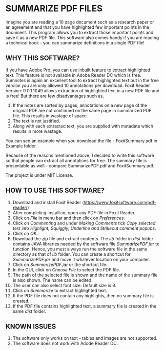 # SUMMARIZE PDF FILES

Imagine you are reading a 10 page document such as a research paper or an agreement and that you have highlighted few important points in the document. This program allows you to extract those important points and save it as a new PDF file. This software also comes handy if you are reading a technical book - you can summarize definitions in a single PDF file!

## WHY THIS SOFTWARE?

If you have Adobe Pro, you can use inbuilt feature to extract highlighted text. This feature is not available in Adobe Reader DC which is free. Sumnotes is again an excellent tool to extract highlighted text but in the free version you are only allowed 10 annotations per download. Foxit Reader Version: 9.0.1.1049 allows extraction of highlighted text in a new PDF file and is free! But there are few disadvantages such as,

1. If the notes are sorted by pages, annotations on a new page of the original PDF are not continued on the same page in summarized PDF file. This results in wastage of space.
2. The text is not justified.
3. Along with each extracted text, you are supplied with metadata which results in more wastage.

You can see an example when you download the file - FoxitSummary.pdf in Example folder.

Because of the reasons mentioned above, I decided to write this software so that people can extract all annotations for free. The summary file is presentable as well - compare SummarizePDF.pdf and FoxitSummary.pdf.

The project is under MIT License.

## HOW TO USE THIS SOFTWARE?

1. Download and install Foxit Reader (https://www.foxitsoftware.com/pdf-reader/)
2. After completing installion, open any PDF file in Foxit Reader.
3. Click on *File* in menu bar and then click on *Preferences*.
4. Click on *Commenting* and under *Making Comments* tick *Copy selected text into Highlight, Squiggly, Underline and Strikeout comment popups*.
5. Click on *OK*.
6. Download the zip file and extract contents. The *lib* folder in *dist* folder contains JAVA libraries needed by the software file *SummarizePDF.jar* to function. Hence, you must always run the software file in the same directory as that of *lib* folder. You can create a shortcut for *SummarizePDF.jar* and move it whatever location on your computer.
7. Click on *SummarizePDF.jar* or the shortcut file.
8. In the GUI, click on *Choose File* to select the PDF file.
9. The path of the selected file is shown and the name of the summary file is also shown. The name can be edited.
10. The user can also select font size. Default size is 8.
11. Click on *Summarize* to extract highlighted text.
12. If the PDF file does not contain any highlights, then no summary file is created.
13. If the PDF file contains highlighted text, a summary file is created in the same *dist* folder.

## KNOWN ISSUES

1. The software only works on text - tables and images are not supported.
2. The software does not work with Adode Reader DC.
